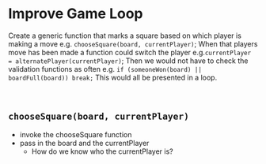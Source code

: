 # Improve Game Loop

Create a generic function that marks a square based on which player is making a move e.g. `chooseSquare(board, currentPlayer)`;
When that players move has been made a function could switch the player e.g.`currentPlayer = alternatePlayer(currentPlayer)`;
Then we would not have to check the validation functions as often e.g. 
`if (someoneWon(board) || boardFull(board)) break;`
This would all be presented in a loop.

<br>

## `chooseSquare(board, currentPlayer)`

- invoke the chooseSquare function
- pass in the board and the currentPlayer
  - How do we know who the currentPlayer is?